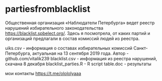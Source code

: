 # partiesfromblacklist
Общественная организация «Наблюдатели Петербурга» ведет реестр нарушений избирательного законодательства https://blacklist.spbelect.org/. Здесь я посмотрела, от каких партий и организаций предлагали в состав комиссий людей из реестра.

uiks.csv - информация о составах избирательных комиссий Санкт-Петербурга, актуальная на 13 сентября 2019 года. Автор - github.com/vitalik239 
blacklist.csv - информация из реестра нарушений, скачана 8 декабря
blacklist_parties.R - R script
table.doc - результаты

мои контакты https://t.me/olololyaaa
